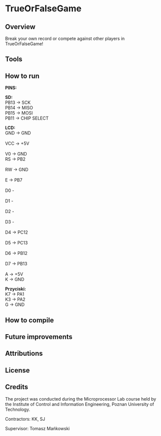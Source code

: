 # TrueOrFalseGame

## Overview

Break your own record or compete against other players in TrueOrFalseGame!

## Tools

## How to run

**PINS:**

**SD:**<br />
PB13 -> SCK <br />
PB14 -> MISO <br />
PB15 -> MOSI <br />
PB11 -> CHIP SELECT <br />

**LCD:** <br />
GND	-> GND <br />	
VCC	-> +5V <br />				 
V0	-> GND <br />
RS	-> PB2 <br />				
RW	-> GND	<br />			
E	-> PB7	<br />			
D0		-		<br />	
D1		-			<br />	
D2		-			<br />	
D3		-			<br />	
D4	-> PC12		<br />	
D5	-> PC13		<br />	
D6 -> PB12		<br />	
D7 -> PB13		<br />	
A	-> +5V		<br />
K	-> GND		<br />		

**Przyciski:** <br />
K7 -> PA1 <br />
K3 -> PA2 <br />
G -> GND <br />
## How to compile

## Future improvements

## Attributions

## License

## Credits

The project was conducted during the Microprocessor Lab course held by the Institute of Control and Information Engineering, Poznan University of Technology.

Contractors: KK, SJ

Supervisor: Tomasz Mańkowski
